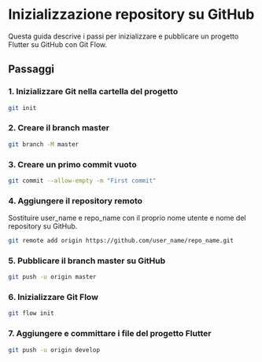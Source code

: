 # Inizializzazione repository su GitHub

Questa guida descrive i passi per inizializzare e pubblicare un progetto Flutter su GitHub con Git Flow.

## Passaggi

### 1. Inizializzare Git nella cartella del progetto
```sh
git init
```
### 2. Creare il branch master
```sh
git branch -M master
```

### 3. Creare un primo commit vuoto
```sh
git commit --allow-empty -m "First commit"
```

### 4. Aggiungere il repository remoto
Sostituire user_name e repo_name con il proprio nome utente e nome del repository su GitHub.
```sh
git remote add origin https://github.com/user_name/repo_name.git
```

### 5. Pubblicare il branch master su GitHub
```sh
git push -u origin master
```

### 6. Inizializzare Git Flow
```sh
git flow init
```

### 7. Aggiungere e committare i file del progetto Flutter
```sh
git push -u origin develop
```